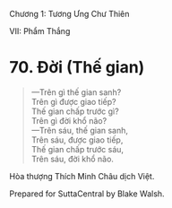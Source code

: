  

Chương 1: Tương Ưng Chư Thiên

VII: Phẩm Thắng

# 70\. Ðời (Thế gian)

> —Trên gì thế gian sanh?  
> Trên gì được giao tiếp?  
> Thế gian chấp trước gì?  
> Trên gì đời khổ não?  
> —Trên sáu, thế gian sanh,  
> Trên sáu, được giao tiếp,  
> Thế gian chấp trước sáu,  
> Trên sáu, đời khổ não.

Hòa thượng Thích Minh Châu dịch Việt.

Prepared for SuttaCentral by Blake Walsh.